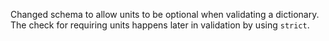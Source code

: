 Changed schema to allow units to be optional when validating a dictionary.
The check for requiring units happens later in validation by using `strict`.
